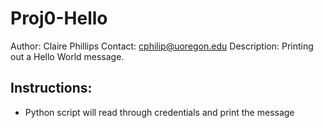 # Proj0-Hello
Author: Claire Phillips
Contact: cphilip@uoregon.edu
Description: Printing out a Hello World message.
## Instructions:

- Python script will read through credentials and print the message

